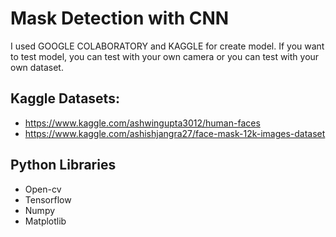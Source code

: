 # Mask Detection with CNN

I used GOOGLE COLABORATORY and KAGGLE for create model. If you want to test model, you can test with your own camera or you can test with your own dataset.



## Kaggle Datasets:
* https://www.kaggle.com/ashwingupta3012/human-faces
* https://www.kaggle.com/ashishjangra27/face-mask-12k-images-dataset


## Python Libraries
* Open-cv
* Tensorflow
* Numpy
* Matplotlib



